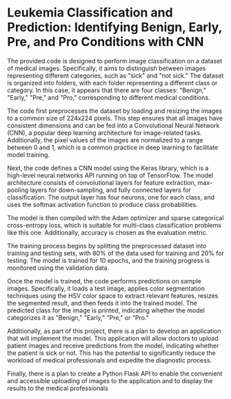# Leukemia Classification and Prediction: Identifying Benign, Early, Pre, and Pro Conditions with CNN

The provided code is designed to perform image classification on a dataset of medical images. Specifically, it aims to distinguish between images representing different categories, such as "sick" and "not sick." The dataset is organized into folders, with each folder representing a different class or category. In this case, it appears that there are four classes: "Benign," "Early," "Pre," and "Pro," corresponding to different medical conditions.

The code first preprocesses the dataset by loading and resizing the images to a common size of 224x224 pixels. This step ensures that all images have consistent dimensions and can be fed into a Convolutional Neural Network (CNN), a popular deep learning architecture for image-related tasks. Additionally, the pixel values of the images are normalized to a range between 0 and 1, which is a common practice in deep learning to facilitate model training.

Next, the code defines a CNN model using the Keras library, which is a high-level neural networks API running on top of TensorFlow. The model architecture consists of convolutional layers for feature extraction, max-pooling layers for down-sampling, and fully connected layers for classification. The output layer has four neurons, one for each class, and uses the softmax activation function to produce class probabilities.

The model is then compiled with the Adam optimizer and sparse categorical cross-entropy loss, which is suitable for multi-class classification problems like this one. Additionally, accuracy is chosen as the evaluation metric.

The training process begins by splitting the preprocessed dataset into training and testing sets, with 80% of the data used for training and 20% for testing. The model is trained for 10 epochs, and the training progress is monitored using the validation data.

Once the model is trained, the code performs predictions on sample images. Specifically, it loads a test image, applies color segmentation techniques using the HSV color space to extract relevant features, resizes the segmented result, and then feeds it into the trained model. The predicted class for the image is printed, indicating whether the model categorizes it as "Benign," "Early," "Pre," or "Pro."

Additionally, as part of this project, there is a plan to develop an application that will implement the model. This application will allow doctors to upload patient images and receive predictions from the model, indicating whether the patient is sick or not. This has the potential to significantly reduce the workload of medical professionals and expedite the diagnostic process.

Finally, there is a plan to create a Python Flask API to enable the convenient and accessible uploading of images to the application and to display the results to the medical professionals